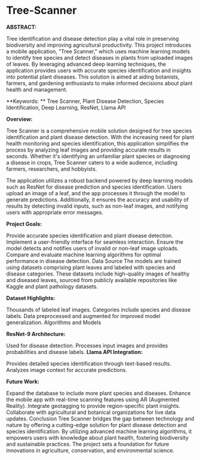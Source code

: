 # Tree-Scanner
**ABSTRACT:**

Tree identification and disease detection play a vital role in preserving biodiversity and improving agricultural productivity. This project introduces a mobile application, "Tree Scanner," which uses machine learning models to identify tree species and detect diseases in plants from uploaded images of leaves. By leveraging advanced deep learning techniques, the application provides users with accurate species identification and insights into potential plant diseases. This solution is aimed at aiding botanists, farmers, and gardening enthusiasts to make informed decisions about plant health and management.

**Keywords:
**
Tree Scanner, Plant Disease Detection, Species Identification, Deep Learning, ResNet, Llama API

**Overview:**

Tree Scanner is a comprehensive mobile solution designed for tree species identification and plant disease detection. With the increasing need for plant health monitoring and species identification, this application simplifies the process by analyzing leaf images and providing accurate results in seconds. Whether it's identifying an unfamiliar plant species or diagnosing a disease in crops, Tree Scanner caters to a wide audience, including farmers, researchers, and hobbyists.

The application utilizes a robust backend powered by deep learning models such as ResNet for disease prediction and species identification. Users upload an image of a leaf, and the app processes it through the model to generate predictions. Additionally, it ensures the accuracy and usability of results by detecting invalid inputs, such as non-leaf images, and notifying users with appropriate error messages.

**Project Goals:**

Provide accurate species identification and plant disease detection.
Implement a user-friendly interface for seamless interaction.
Ensure the model detects and notifies users of invalid or non-leaf image uploads.
Compare and evaluate machine learning algorithms for optimal performance in disease detection.
Data Source
The models are trained using datasets comprising plant leaves and labeled with species and disease categories. These datasets include high-quality images of healthy and diseased leaves, sourced from publicly available repositories like Kaggle and plant pathology datasets.

**Dataset Highlights:**

Thousands of labeled leaf images.
Categories include species and disease labels.
Data preprocessed and augmented for improved model generalization.
Algorithms and Models

**ResNet-9 Architecture:**

Used for disease detection.
Processes input images and provides probabilities and disease labels.
**Llama API Integration:**

Provides detailed species identification through text-based results.
Analyzes image context for accurate predictions.

**Future Work:**

Expand the database to include more plant species and diseases.
Enhance the mobile app with real-time scanning features using AR (Augmented Reality).
Integrate geotagging to provide region-specific plant insights.
Collaborate with agricultural and botanical organizations for live data updates.
Conclusion
Tree Scanner bridges the gap between technology and nature by offering a cutting-edge solution for plant disease detection and species identification. By utilizing advanced machine learning algorithms, it empowers users with knowledge about plant health, fostering biodiversity and sustainable practices. The project sets a foundation for future innovations in agriculture, conservation, and environmental science.

